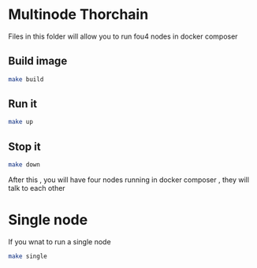 Multinode Thorchain
===================

Files in this folder will allow you to run fou4 nodes in docker composer

## Build image
```bash
make build
```

## Run it
```bash
make up
```

## Stop it
```bash
make down
```

After this , you will have four nodes running in docker composer , they will talk to each other

# Single node

If you wnat to run a single node
```bash
make single
```
